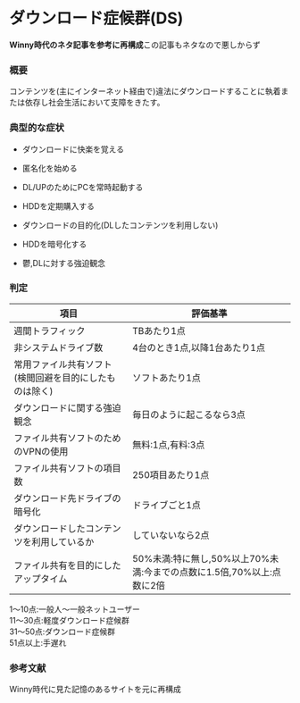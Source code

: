 # ダウンロード症候群(DS)

**Winny時代のネタ記事を参考に再構成**この記事もネタなので悪しからず

### 概要

コンテンツを(主にインターネット経由で)違法にダウンロードすることに執着または依存し社会生活において支障をきたす。

### 典型的な症状

- ダウンロードに快楽を覚える

- 匿名化を始める

- DL/UPのためにPCを常時起動する

- HDDを定期購入する

- ダウンロードの目的化(DLしたコンテンツを利用しない)

- HDDを暗号化する

- 鬱,DLに対する強迫観念

### 判定

| 項目                           | 評価基準                                          |
| ---------------------------- | --------------------------------------------- |
| 週間トラフィック                     | TBあたり1点                                       |
| 非システムドライブ数                   | 4台のとき1点,以降1台あたり1点                             |
| 常用ファイル共有ソフト(検閲回避を目的にしたものは除く) | ソフトあたり1点                                      |
| ダウンロードに関する強迫観念               | 毎日のように起こるなら3点                                 |
| ファイル共有ソフトのためのVPNの使用          | 無料:1点,有料:3点                                   |
| ファイル共有ソフトの項目数                | 250項目あたり1点                                    |
| ダウンロード先ドライブの暗号化              | ドライブごと1点                                      |
| ダウンロードしたコンテンツを利用しているか        | していないなら2点                                     |
| ファイル共有を目的にしたアップタイム           | 50%未満:特に無し,50%以上70%未満:今までの点数に1.5倍,70%以上:点数に2倍 |

1～10点:一般人～一般ネットユーザー  
11～30点:軽度ダウンロード症候群  
31～50点:ダウンロード症候群  
51点以上:手遅れ

### 参考文献

Winny時代に見た記憶のあるサイトを元に再構成
